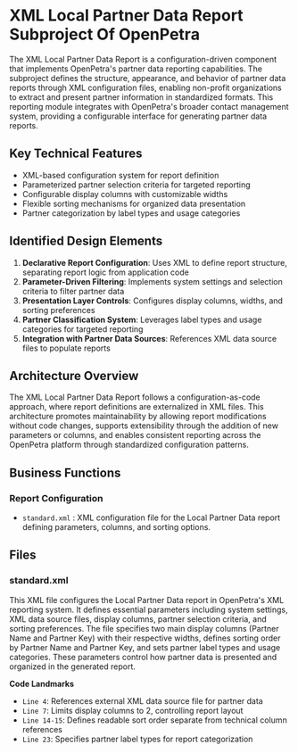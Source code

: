 # XML Local Partner Data Report Subproject Of OpenPetra

The XML Local Partner Data Report is a configuration-driven component that implements OpenPetra's partner data reporting capabilities. The subproject defines the structure, appearance, and behavior of partner data reports through XML configuration files, enabling non-profit organizations to extract and present partner information in standardized formats. This reporting module integrates with OpenPetra's broader contact management system, providing a configurable interface for generating partner data reports.

## Key Technical Features

- XML-based configuration system for report definition
- Parameterized partner selection criteria for targeted reporting
- Configurable display columns with customizable widths
- Flexible sorting mechanisms for organized data presentation
- Partner categorization by label types and usage categories

## Identified Design Elements

1. **Declarative Report Configuration**: Uses XML to define report structure, separating report logic from application code
2. **Parameter-Driven Filtering**: Implements system settings and selection criteria to filter partner data
3. **Presentation Layer Controls**: Configures display columns, widths, and sorting preferences
4. **Partner Classification System**: Leverages label types and usage categories for targeted reporting
5. **Integration with Partner Data Sources**: References XML data source files to populate reports

## Architecture Overview
The XML Local Partner Data Report follows a configuration-as-code approach, where report definitions are externalized in XML files. This architecture promotes maintainability by allowing report modifications without code changes, supports extensibility through the addition of new parameters or columns, and enables consistent reporting across the OpenPetra platform through standardized configuration patterns.

## Business Functions

### Report Configuration
- `standard.xml` : XML configuration file for the Local Partner Data report defining parameters, columns, and sorting options.

## Files
### standard.xml

This XML file configures the Local Partner Data report in OpenPetra's XML reporting system. It defines essential parameters including system settings, XML data source files, display columns, partner selection criteria, and sorting preferences. The file specifies two main display columns (Partner Name and Partner Key) with their respective widths, defines sorting order by Partner Name and Partner Key, and sets partner label types and usage categories. These parameters control how partner data is presented and organized in the generated report.

 **Code Landmarks**
- `Line 4`: References external XML data source file for partner data
- `Line 7`: Limits display columns to 2, controlling report layout
- `Line 14-15`: Defines readable sort order separate from technical column references
- `Line 23`: Specifies partner label types for report categorization

[Generated by the Sage AI expert workbench: 2025-03-30 02:22:57  https://sage-tech.ai/workbench]: #